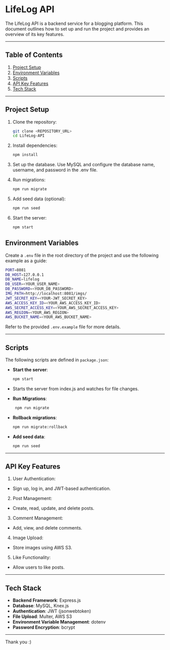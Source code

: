 # LifeLog API

The LifeLog API is a backend service for a blogging platform. This document outlines how to set up and run the project and provides an overview of its key features.

---

## Table of Contents
1. [Project Setup](#project-setup)
2. [Environment Variables](#environment-variables)
3. [Scripts](#scripts)
4. [API Key Features](#api-key-features)
5. [Tech Stack](#tech-stack)

---

## Project Setup

1. Clone the repository:
   ```bash
   git clone <REPOSITORY_URL>
   cd LifeLog-API
   ```
   
2. Install dependencies:
   ```bash
   npm install
   ```

3. Set up the database. Use MySQL and configure the database name, username, and password in the .env file.

4. Run migrations:
   ```bash
   npm run migrate
   ```

5. Add seed data (optional):
   ```bash
   npm run seed
   ```

6. Start the server:
   ```bash
   npm start
   ```

## Environment Variables
Create a `.env` file in the root directory of the project and use the following example as a guide:

   ```bash
   PORT=8081
   DB_HOST=127.0.0.1
   DB_NAME=lifelog
   DB_USER=<YOUR_USER_NAME>
   DB_PASSWORD=<YOUR_DB_PASSWORD>
   IMG_PATH=http://localhost:8081/imgs/
   JWT_SECRET_KEY=<YOUR-JWT_SECRET_KEY>
   AWS_ACCESS_KEY_ID=<YOUR_AWS_ACCESS_KEY_ID>
   AWS_SECRET_ACCESS_KEY=<YOUR_AWS_SECRET_ACCESS_KEY>
   AWS_REGION=<YOUR_AWS_REGION>
   AWS_BUCKET_NAME=<YOUR_AWS_BUCKET_NAME>
   ```

Refer to the provided `.env.example` file for more details.

---

## Scripts

The following scripts are defined in `package.json`:

- **Start the server**:

    ```bash
    npm start
    ```
    
- Starts the server from index.js and watches for file changes.

-  **Run Migrations**:
  

     ```bash
      npm run migrate
    ```

- **Rollback migrations**:

    ```bash
   npm run migrate:rollback
    ```
   
- **Add seed data**:
  
    ```bash
    npm run seed 
    ```

---

## API Key Features

1. User Authentication:   
- Sign up, log in, and JWT-based authentication.

2. Post Management:
- Create, read, update, and delete posts.

3. Comment Management:   
- Add, view, and delete comments.

4. Image Upload:
- Store images using AWS S3.

5. Like Functionality:
- Allow users to like posts.

---

## Tech Stack

- **Backend Framework**: Express.js
- **Database**: MySQL, Knex.js
- **Authentication**: JWT (jsonwebtoken)
- **File Upload**: Multer, AWS S3
- **Environment Variable Management**: dotenv
- **Password Encryption**: bcrypt

---

Thank you :)
